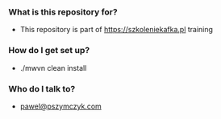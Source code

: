 ### What is this repository for? ###

* This repository is part of https://szkoleniekafka.pl training

### How do I get set up? ###

* ./mwvn clean install

### Who do I talk to? ###

* pawel@pszymczyk.com